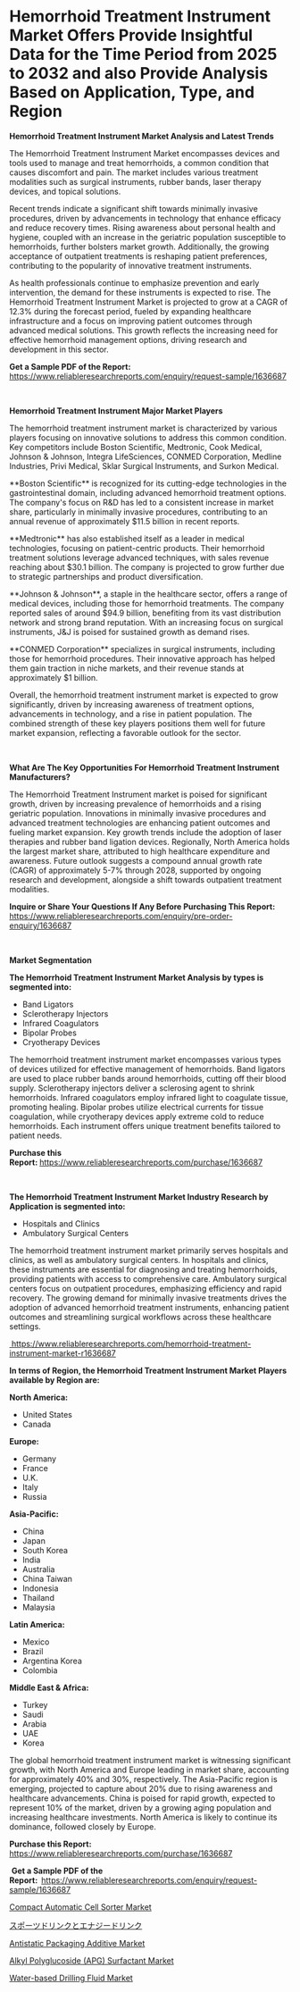 <p><h1>Hemorrhoid Treatment Instrument Market Offers Provide Insightful Data for the Time Period from 2025 to 2032 and also Provide Analysis Based on Application, Type, and Region</h1></p><p><strong>Hemorrhoid Treatment Instrument Market Analysis and Latest Trends</strong></p>
<p><p>The Hemorrhoid Treatment Instrument Market encompasses devices and tools used to manage and treat hemorrhoids, a common condition that causes discomfort and pain. The market includes various treatment modalities such as surgical instruments, rubber bands, laser therapy devices, and topical solutions. </p><p>Recent trends indicate a significant shift towards minimally invasive procedures, driven by advancements in technology that enhance efficacy and reduce recovery times. Rising awareness about personal health and hygiene, coupled with an increase in the geriatric population susceptible to hemorrhoids, further bolsters market growth. Additionally, the growing acceptance of outpatient treatments is reshaping patient preferences, contributing to the popularity of innovative treatment instruments.</p><p>As health professionals continue to emphasize prevention and early intervention, the demand for these instruments is expected to rise. The Hemorrhoid Treatment Instrument Market is projected to grow at a CAGR of 12.3% during the forecast period, fueled by expanding healthcare infrastructure and a focus on improving patient outcomes through advanced medical solutions. This growth reflects the increasing need for effective hemorrhoid management options, driving research and development in this sector.</p></p>
<p><strong>Get a Sample PDF of the Report:&nbsp;</strong> <a href="https://www.reliableresearchreports.com/enquiry/request-sample/1636687?utm_campaign=48&utm_medium=2&utm_source=Github&utm_content=ia&utm_term=23032025&utm_id=hemorrhoid-treatment-instrument">https://www.reliableresearchreports.com/enquiry/request-sample/1636687</a></p>
<p>&nbsp;</p>
<p><strong>Hemorrhoid Treatment Instrument Major Market Players</strong></p>
<p><p>The hemorrhoid treatment instrument market is characterized by various players focusing on innovative solutions to address this common condition. Key competitors include Boston Scientific, Medtronic, Cook Medical, Johnson & Johnson, Integra LifeSciences, CONMED Corporation, Medline Industries, Privi Medical, Sklar Surgical Instruments, and Surkon Medical.</p><p>**Boston Scientific** is recognized for its cutting-edge technologies in the gastrointestinal domain, including advanced hemorrhoid treatment options. The company's focus on R&D has led to a consistent increase in market share, particularly in minimally invasive procedures, contributing to an annual revenue of approximately $11.5 billion in recent reports.</p><p>**Medtronic** has also established itself as a leader in medical technologies, focusing on patient-centric products. Their hemorrhoid treatment solutions leverage advanced techniques, with sales revenue reaching about $30.1 billion. The company is projected to grow further due to strategic partnerships and product diversification.</p><p>**Johnson & Johnson**, a staple in the healthcare sector, offers a range of medical devices, including those for hemorrhoid treatments. The company reported sales of around $94.9 billion, benefiting from its vast distribution network and strong brand reputation. With an increasing focus on surgical instruments, J&J is poised for sustained growth as demand rises.</p><p>**CONMED Corporation** specializes in surgical instruments, including those for hemorrhoid procedures. Their innovative approach has helped them gain traction in niche markets, and their revenue stands at approximately $1 billion.</p><p>Overall, the hemorrhoid treatment instrument market is expected to grow significantly, driven by increasing awareness of treatment options, advancements in technology, and a rise in patient population. The combined strength of these key players positions them well for future market expansion, reflecting a favorable outlook for the sector.</p></p>
<p>&nbsp;</p>
<p><strong>What Are The Key Opportunities For Hemorrhoid Treatment Instrument Manufacturers?</strong></p>
<p><p>The Hemorrhoid Treatment Instrument market is poised for significant growth, driven by increasing prevalence of hemorrhoids and a rising geriatric population. Innovations in minimally invasive procedures and advanced treatment technologies are enhancing patient outcomes and fueling market expansion. Key growth trends include the adoption of laser therapies and rubber band ligation devices. Regionally, North America holds the largest market share, attributed to high healthcare expenditure and awareness. Future outlook suggests a compound annual growth rate (CAGR) of approximately 5-7% through 2028, supported by ongoing research and development, alongside a shift towards outpatient treatment modalities.</p></p>
<p><strong>Inquire or Share Your Questions If Any Before Purchasing This Report:</strong> <a href="https://www.reliableresearchreports.com/enquiry/pre-order-enquiry/1636687?utm_campaign=48&utm_medium=2&utm_source=Github&utm_content=ia&utm_term=23032025&utm_id=hemorrhoid-treatment-instrument">https://www.reliableresearchreports.com/enquiry/pre-order-enquiry/1636687</a></p>
<p>&nbsp;</p>
<p><strong>Market Segmentation</strong></p>
<p><strong>The Hemorrhoid Treatment Instrument Market Analysis by types is segmented into:</strong></p>
<p><ul><li>Band Ligators</li><li>Sclerotherapy Injectors</li><li>Infrared Coagulators</li><li>Bipolar Probes</li><li>Cryotherapy Devices</li></ul></p>
<p><p>The hemorrhoid treatment instrument market encompasses various types of devices utilized for effective management of hemorrhoids. Band ligators are used to place rubber bands around hemorrhoids, cutting off their blood supply. Sclerotherapy injectors deliver a sclerosing agent to shrink hemorrhoids. Infrared coagulators employ infrared light to coagulate tissue, promoting healing. Bipolar probes utilize electrical currents for tissue coagulation, while cryotherapy devices apply extreme cold to reduce hemorrhoids. Each instrument offers unique treatment benefits tailored to patient needs.</p></p>
<p><strong>Purchase this Report:&nbsp;</strong><a href="https://www.reliableresearchreports.com/purchase/1636687?utm_campaign=48&utm_medium=2&utm_source=Github&utm_content=ia&utm_term=23032025&utm_id=hemorrhoid-treatment-instrument">https://www.reliableresearchreports.com/purchase/1636687</a></p>
<p>&nbsp;</p>
<p><strong>The Hemorrhoid Treatment Instrument Market Industry Research by Application is segmented into:</strong></p>
<p><ul><li>Hospitals and Clinics</li><li>Ambulatory Surgical Centers</li></ul></p>
<p><p>The hemorrhoid treatment instrument market primarily serves hospitals and clinics, as well as ambulatory surgical centers. In hospitals and clinics, these instruments are essential for diagnosing and treating hemorrhoids, providing patients with access to comprehensive care. Ambulatory surgical centers focus on outpatient procedures, emphasizing efficiency and rapid recovery. The growing demand for minimally invasive treatments drives the adoption of advanced hemorrhoid treatment instruments, enhancing patient outcomes and streamlining surgical workflows across these healthcare settings.</p></p>
<p><a href="https://www.reliableresearchreports.com/hemorrhoid-treatment-instrument-market-r1636687?utm_campaign=48&utm_medium=2&utm_source=Github&utm_content=ia&utm_term=23032025&utm_id=hemorrhoid-treatment-instrument">&nbsp;https://www.reliableresearchreports.com/hemorrhoid-treatment-instrument-market-r1636687</a></p>
<p><strong>In terms of Region, the Hemorrhoid Treatment Instrument Market Players available by Region are:</strong></p>
<p>
    <p> <strong> North America: </strong>
        <ul>
            <li>United States</li>
            <li>Canada</li>
        </ul>
        </p> 
    <p> <strong> Europe: </strong>
        <ul>
            <li>Germany</li>
            <li>France</li>
            <li>U.K.</li>
            <li>Italy</li>
            <li>Russia</li>
        </ul>
        </p> 
    <p> <strong> Asia-Pacific: </strong>
        <ul>
            <li>China</li>
            <li>Japan</li>
            <li>South Korea</li>
            <li>India</li>
            <li>Australia</li>
            <li>China Taiwan</li>
            <li>Indonesia</li>
            <li>Thailand</li>
            <li>Malaysia</li>
        </ul>
        </p> 
    <p> <strong> Latin America: </strong>
        <ul>
            <li>Mexico</li>
            <li>Brazil</li>
            <li>Argentina Korea</li>
            <li>Colombia</li>
        </ul>
        </p> 
    <p> <strong> Middle East & Africa: </strong>
        <ul>
            <li>Turkey</li>
            <li>Saudi</li>
            <li>Arabia</li>
            <li>UAE</li>
            <li>Korea</li>
        </ul>
    </p>
    </p>
<p><p>The global hemorrhoid treatment instrument market is witnessing significant growth, with North America and Europe leading in market share, accounting for approximately 40% and 30%, respectively. The Asia-Pacific region is emerging, projected to capture about 20% due to rising awareness and healthcare advancements. China is poised for rapid growth, expected to represent 10% of the market, driven by a growing aging population and increasing healthcare investments. North America is likely to continue its dominance, followed closely by Europe.</p></p>
<p><strong>Purchase this Report: </strong><a href="https://www.reliableresearchreports.com/purchase/1636687?utm_campaign=48&utm_medium=2&utm_source=Github&utm_content=ia&utm_term=23032025&utm_id=hemorrhoid-treatment-instrument">https://www.reliableresearchreports.com/purchase/1636687</a></p>
<p>&nbsp;<strong>Get a Sample PDF of the Report:&nbsp;&nbsp;</strong><a href="https://www.reliableresearchreports.com/enquiry/request-sample/1636687?utm_campaign=48&utm_medium=2&utm_source=Github&utm_content=ia&utm_term=23032025&utm_id=hemorrhoid-treatment-instrument">https://www.reliableresearchreports.com/enquiry/request-sample/1636687</a></p>
<p><strong></strong></p>
<p><p><a href="https://github.com/variothonia/Market-Research-Report-List-1/blob/main/compact-automatic-cell-sorter-market.md?utm_campaign=48&utm_medium=2&utm_source=Github&utm_content=ia&utm_term=23032025&utm_id=hemorrhoid-treatment-instrument">Compact Automatic Cell Sorter Market</a></p><p><a href="https://github.com/lababdou/Market-Research-Report-List-7/blob/main/755739648231.md?utm_campaign=48&utm_medium=2&utm_source=Github&utm_content=ia&utm_term=23032025&utm_id=hemorrhoid-treatment-instrument">スポーツドリンクとエナジードリンク</a></p><p><a href="https://github.com/hutchkloor4x/Market-Research-Report-List-1/blob/main/antistatic-packaging-additive-market.md?utm_campaign=48&utm_medium=2&utm_source=Github&utm_content=ia&utm_term=23032025&utm_id=hemorrhoid-treatment-instrument">Antistatic Packaging Additive Market</a></p><p><a href="https://github.com/berkemiars2j/Market-Research-Report-List-1/blob/main/alkyl-polyglucoside-apg-surfactant-market.md?utm_campaign=48&utm_medium=2&utm_source=Github&utm_content=ia&utm_term=23032025&utm_id=hemorrhoid-treatment-instrument">Alkyl Polyglucoside (APG) Surfactant Market</a></p><p><a href="https://github.com/kaforarvero/Market-Research-Report-List-1/blob/main/water-based-drilling-fluid-market.md?utm_campaign=48&utm_medium=2&utm_source=Github&utm_content=ia&utm_term=23032025&utm_id=hemorrhoid-treatment-instrument">Water-based Drilling Fluid Market</a></p></p>